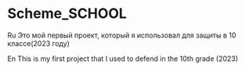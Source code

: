 # Scheme_SCHOOL
Ru
Это мой первый проект, который я использовал для защиты в 10 классе(2023 году)

En
This is my first project that I used to defend in the 10th grade (2023)
